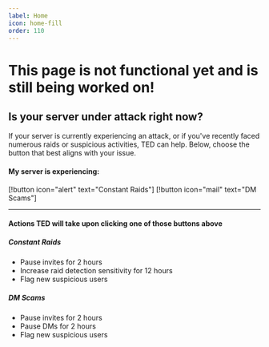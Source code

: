 ```yaml
---
label: Home
icon: home-fill
order: 110
---
```


# This page is not functional yet and is still being worked on!

## Is your server under attack right now?

If your server is currently experiencing an attack, or if you've recently faced numerous raids or suspicious activities, TED can help. Below, choose the button that best aligns with your issue.

#### My server is experiencing:

[!button icon="alert" text="Constant Raids"] [!button icon="mail" text="DM Scams"]

---

#### Actions TED will take upon clicking one of those buttons above

##### Constant Raids

-   Pause invites for 2 hours
-   Increase raid detection sensitivity for 12 hours
-   Flag new suspicious users

##### DM Scams

-   Pause invites for 2 hours
-   Pause DMs for 2 hours
-   Flag new suspicious users
